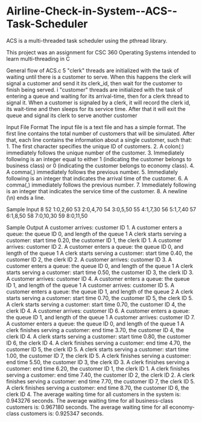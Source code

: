 # Airline-Check-in-System--ACS--Task-Scheduler
ACS is a multi-threaded task scheduler using the pthread library.

This project was an assignment for CSC 360 Operating Systems intended to learn multi-threading in C

General flow of ACS.c
  5 "clerk" threads are initialized with the task of waiting until there is a customer to serve. When this happens the clerk will signal a customer and send it its clerk_id, then wait for the customer to finish being served.
  i "customer" threads are initialized with the task of entering a queue and waiting for its arrival-time, then for a clerk thread to signal it. When a customer is signaled by a clerk, it will record the clerk id, its wait-time and then sleeps for its service time. After that it will exit the queue and signal its clerk to serve another customer


Input File Format
The input file is a text file and has a simple format. The first line contains the total number of customers that will
be simulated. After that, each line contains the information about a single customer, such that:
    1. The first character specifies the unique ID of customers.
    2. A colon(:) immediately follows the unique number of the customer.
    3. Immediately following is an integer equal to either 1 (indicating the customer belongs to business class) or 0 
        (indicating the customer belongs to economy class).
    4. A comma(,) immediately follows the previous number.
    5. Immediately following is an integer that indicates the arrival time of the customer.
    6. A comma(,) immediately follows the previous number.
    7. Immediately following is an integer that indicates the service time of the customer.
    8. A newline (\n) ends a line.

Sample Input
    8
    52 1:0,2,60
    53 2:0,4,70
    54 3:0,5,50
    55 4:1,7,30
    56 5:1,7,40
    57 6:1,8,50
    58 7:0,10,30
    59 8:0,11,50

Sample Output
    A customer arrives: customer ID  1. 
    A customer enters a queue: the queue ID  0, and length of the queue  1 
    A clerk starts serving a customer: start time 0.20, the customer ID  1, the clerk ID 1. 
    A customer arrives: customer ID  2. 
    A customer enters a queue: the queue ID  0, and length of the queue  1 
    A clerk starts serving a customer: start time 0.40, the customer ID  2, the clerk ID 2. 
    A customer arrives: customer ID  3. 
    A customer enters a queue: the queue ID  0, and length of the queue  1 
    A clerk starts serving a customer: start time 0.50, the customer ID  3, the clerk ID 3. 
    A customer arrives: customer ID  4. 
    A customer enters a queue: the queue ID  1, and length of the queue  1 
    A customer arrives: customer ID  5. 
    A customer enters a queue: the queue ID  1, and length of the queue  2 
    A clerk starts serving a customer: start time 0.70, the customer ID  5, the clerk ID 5. 
    A clerk starts serving a customer: start time 0.70, the customer ID  4, the clerk ID 4. 
    A customer arrives: customer ID  6. 
    A customer enters a queue: the queue ID  1, and length of the queue  1 
    A customer arrives: customer ID  7. 
    A customer enters a queue: the queue ID  0, and length of the queue  1 
    A clerk finishes serving a customer: end time 3.70, the customer ID  4, the clerk ID 4. 
    A clerk starts serving a customer: start time 0.80, the customer ID  6, the clerk ID 4. 
    A clerk finishes serving a customer: end time 4.70, the customer ID  5, the clerk ID 5. 
    A clerk starts serving a customer: start time 1.00, the customer ID  7, the clerk ID 5. 
    A clerk finishes serving a customer: end time 5.50, the customer ID  3, the clerk ID 3. 
    A clerk finishes serving a customer: end time 6.20, the customer ID  1, the clerk ID 1. 
    A clerk finishes serving a customer: end time 7.40, the customer ID  2, the clerk ID 2. 
    A clerk finishes serving a customer: end time 7.70, the customer ID  7, the clerk ID 5. 
    A clerk finishes serving a customer: end time 8.70, the customer ID  6, the clerk ID 4. 
    The average waiting time for all customers in the system is: 0.943276 seconds. 
    The average waiting time for all business-class customers is: 0.967180 seconds. 
    The average waiting time for all economy-class customers is: 0.925347 seconds. 
